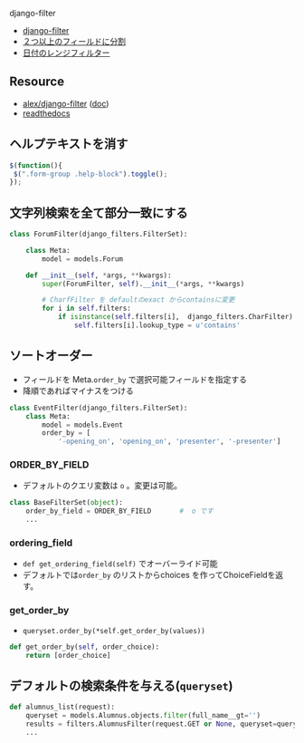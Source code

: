 django-filter

- [django-filter](django.filter.md)
- [２つ以上のフィールドに分割](django.filter.multiple.md)
- [日付のレンジフィルター](django.filter.daterange.md)

## Resource

- [alex/django-filter](https://github.com/alex/django-filter) ([doc](https://django-filter.readthedocs.org/en/latest/))
- [readthedocs](https://django-filter.readthedocs.io/en/latest/)

## ヘルプテキストを消す


~~~js
$(function(){
 $(".form-group .help-block").toggle();
});
~~~

## 文字列検索を全て部分一致にする

~~~py
class ForumFilter(django_filters.FilterSet):

    class Meta:
        model = models.Forum

    def __init__(self, *args, **kwargs):
        super(ForumFilter, self).__init__(*args, **kwargs)

        # CharfFilter を defaultのexact からcontainsに変更
        for i in self.filters:
            if isinstance(self.filters[i],  django_filters.CharFilter):
                self.filters[i].lookup_type = u'contains'
~~~

## ソートオーダー

- フィールドを Meta.`order_by` で選択可能フィールドを指定する
- 降順であればマイナスをつける

~~~python
class EventFilter(django_filters.FilterSet):                                        
    class Meta:                                                                     
        model = models.Event                                                        
        order_by = [                                                                
            '-opening_on', 'opening_on', 'presenter', '-presenter']   
~~~            

### ORDER_BY_FIELD

- デフォルトのクエリ変数は `o` 。変更は可能。

~~~py
class BaseFilterSet(object):                                                        
    order_by_field = ORDER_BY_FIELD       #  o です
    ...
~~~

###  ordering_field

- `def get_ordering_field(self)` でオーバーライド可能
- デフォルトでは`order_by` のリストからchoices を作ってChoiceFieldを返す。

### get_order_by

- `queryset.order_by(*self.get_order_by(values))`

~~~py
def get_order_by(self, order_choice):                                        
    return [order_choice]                                                    
~~~

## デフォルトの検索条件を与える(`queryset`)

~~~py
def alumnus_list(request):
    queryset = models.Alumnus.objects.filter(full_name__gt='')             
    results = filters.AlumnusFilter(request.GET or None, queryset=queryset)  
    ...
~~~
